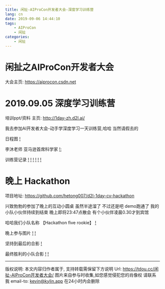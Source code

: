 ```yaml
---
title: 闲扯-AIProCon开发者大会-深度学习训练营
lang: cn
date: 2019-09-06 14:44:10
tags:
	- AIProCon
	- 闲扯
categories:
	- 闲扯
---
```



# 闲扯之AIProCon开发者大会

大会主页: https://aiprocon.csdn.net


# 2019.09.05 深度学习训练营
培训ppt/资料 主页: http://1day-zh.d2l.ai/

我去参加AI开发者大会-动手学深度学习一天训练营,哈哈 当然请假去的


日程图
[!](https://tdou.cc/images/AIProCon/d2l_info.jpg)

李沐老师 亚马逊首席科学家
[!](https://tdou.cc/images/AIProCon/d2_limi.jpg);

训练营记录
[!](https://tdou.cc/images/AIProCon/d2l01.jpg)
[!](https://tdou.cc/images/AIProCon/d2l02.jpg)
[!](https://tdou.cc/images/AIProCon/d2l03.jpg)
[!](https://tdou.cc/images/AIProCon/d2l04.jpg)
[!](https://tdou.cc/images/AIProCon/d2l05.jpg)
[!](https://tdou.cc/images/AIProCon/d2l06.jpg)



# 晚上 Hackathon
项目地址: https://github.com/hetong007/d2l-1day-cv-hackathon

兴致勃勃的参加了晚上的互动小圆桌  虽然半途溜了 不过还是吧 demo跑通了
我的小队小伙伴持续到结束 晚上即将23:47点散会 有个小伙伴凌晨0.30才到宾馆

哈哈我们小队名称 【Hackathon five rookie】
[!](https://tdou.cc/images/AIProCon/hack-xd.png)


晚上参与图片
[!](https://tdou.cc/images/AIProCon/hack01.jpg)
[!](https://tdou.cc/images/AIProCon/hack02.jpg)

坚持到最后的合影
[!](https://tdou.cc/images/AIProCon/hack-all.jpg)

最终胜利的小队合影
[!](https://tdou.cc/images/AIProCon/hack-no-1.jpg)
[!](https://tdou.cc/images/AIProCon/hack-result.png)

---

版权说明: 本文内容归作者属于, 支持转载需保留下方说明
Url: https://tdou.cc/闲扯-AIProCon开发者大会/
图片来自参与时收集,如您感觉侵犯您的肖像权 请联系我 email-to: kevin@kylin.app 在24小时内会删除